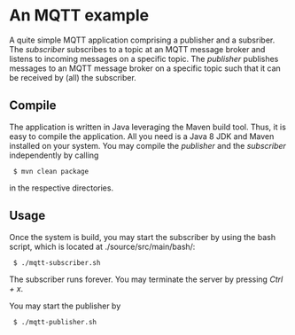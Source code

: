 # An MQTT example

A quite simple MQTT application comprising a publisher and a subsriber. The _subscriber_ subscribes to a topic at an MQTT message broker and listens to incoming messages on a specific topic. The _publisher_ publishes messages to an MQTT message broker on a specific topic such that it can be received by (all) the subscriber.

## Compile

The application is written in Java leveraging the Maven build tool. Thus, it is easy to compile the application. All you need is a Java 8 JDK and Maven installed on your system. You may compile the _publisher_ and the _subscriber_ independently by calling

```
 $ mvn clean package
```

in the respective directories.

## Usage

Once the system is build, you may start the subscriber by using the bash script, which is located at ./source/src/main/bash/:

```
 $ ./mqtt-subscriber.sh
```

The subscriber runs forever. You may terminate the server by pressing _Ctrl + x_.


You may start the publisher by

```
 $ ./mqtt-publisher.sh
```
